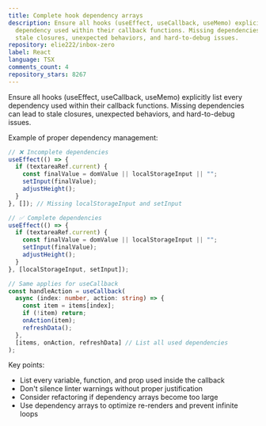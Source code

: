 ```yaml
---
title: Complete hook dependency arrays
description: Ensure all hooks (useEffect, useCallback, useMemo) explicitly list every
  dependency used within their callback functions. Missing dependencies can lead to
  stale closures, unexpected behaviors, and hard-to-debug issues.
repository: elie222/inbox-zero
label: React
language: TSX
comments_count: 4
repository_stars: 8267
---
```


Ensure all hooks (useEffect, useCallback, useMemo) explicitly list every dependency used within their callback functions. Missing dependencies can lead to stale closures, unexpected behaviors, and hard-to-debug issues.

Example of proper dependency management:

```typescript
// ❌ Incomplete dependencies
useEffect(() => {
  if (textareaRef.current) {
    const finalValue = domValue || localStorageInput || "";
    setInput(finalValue);
    adjustHeight();
  }
}, []); // Missing localStorageInput and setInput

// ✅ Complete dependencies
useEffect(() => {
  if (textareaRef.current) {
    const finalValue = domValue || localStorageInput || "";
    setInput(finalValue);
    adjustHeight();
  }
}, [localStorageInput, setInput]);

// Same applies for useCallback
const handleAction = useCallback(
  async (index: number, action: string) => {
    const item = items[index];
    if (!item) return;
    onAction(item);
    refreshData();
  },
  [items, onAction, refreshData] // List all used dependencies
);
```

Key points:
- List every variable, function, and prop used inside the callback
- Don't silence linter warnings without proper justification
- Consider refactoring if dependency arrays become too large
- Use dependency arrays to optimize re-renders and prevent infinite loops